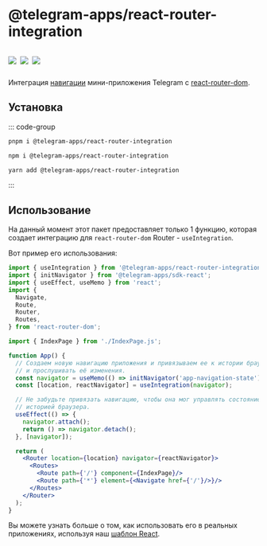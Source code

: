 # @telegram-apps/react-router-integration

<p style="display: inline-flex; gap: 8px">
  <a href="https://npmjs.com/package/@telegram-apps/react-router-integration">
    <img src="https://img.shields.io/npm/v/@telegram-apps/react-router-integration?logo=npm"/>
  </a>
  <img src="https://img.shields.io/bundlephobia/minzip/@telegram-apps/react-router-integration"/>
  <a href="https://github.com/Telegram-Mini-Apps/telegram-apps/tree/master/packages/react-router-integration">
    <img src="https://img.shields.io/badge/source-black?logo=github"/>
  </a>
</p>

Интеграция [навигации](telegram-apps-sdk/1-x/navigation.md) мини-приложения Telegram с [react-router-dom](https://www.npmjs.com/package/react-router-dom).

## Установка

::: code-group

```bash [pnpm]
pnpm i @telegram-apps/react-router-integration
```

```bash [npm]
npm i @telegram-apps/react-router-integration
```

```bash [yarn]
yarn add @telegram-apps/react-router-integration
```

:::

## Использование

На данный момент этот пакет предоставляет только 1 функцию, которая создает интеграцию для `react-router-dom` Router - `useIntegration`.

Вот пример его использования:

```jsx
import { useIntegration } from '@telegram-apps/react-router-integration';
import { initNavigator } from '@telegram-apps/sdk-react';
import { useEffect, useMemo } from 'react';
import {
  Navigate,
  Route,
  Router,
  Routes,
} from 'react-router-dom';

import { IndexPage } from './IndexPage.js';

function App() {
  // Создаем новую навигацию приложения и привязываем ее к истории браузера, чтобы он мог изменять её
  // и прослушивать её изменения.
  const navigator = useMemo(() => initNavigator('app-navigation-state'), []);
  const [location, reactNavigator] = useIntegration(navigator);

  // Не забудьте привязать навигацию, чтобы она мог управлять состоянием BackButton, а также
  // историей браузера.
  useEffect(() => {
    navigator.attach();
    return () => navigator.detach();
  }, [navigator]);

  return (
    <Router location={location} navigator={reactNavigator}>
      <Routes>
        <Route path={'/'} component={IndexPage}/>
        <Route path={'*'} element={<Navigate href={'/'}/>}/>
      </Routes>
    </Router>
  );
}
```

Вы можете узнать больше о том, как использовать его в реальных приложениях, используя наш [шаблон React](https://github.com/Telegram-Mini-Apps/reactjs-template).
